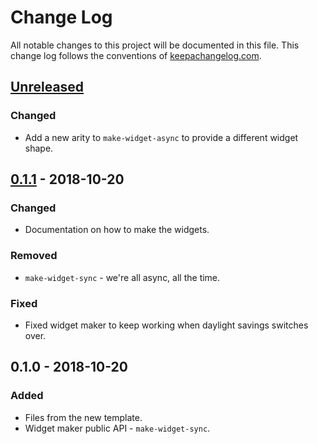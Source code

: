 # Change Log
All notable changes to this project will be documented in this file. This change log follows the conventions of [keepachangelog.com](http://keepachangelog.com/).

## [Unreleased]
### Changed
- Add a new arity to `make-widget-async` to provide a different widget shape.

## [0.1.1] - 2018-10-20
### Changed
- Documentation on how to make the widgets.

### Removed
- `make-widget-sync` - we're all async, all the time.

### Fixed
- Fixed widget maker to keep working when daylight savings switches over.

## 0.1.0 - 2018-10-20
### Added
- Files from the new template.
- Widget maker public API - `make-widget-sync`.

[Unreleased]: https://github.com/your-name/coins/compare/0.1.1...HEAD
[0.1.1]: https://github.com/your-name/coins/compare/0.1.0...0.1.1
